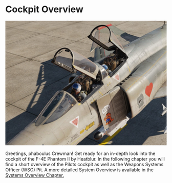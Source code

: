 # Cockpit Overview

![ext_cockpit](../img/ext_cockpits.jpg)

Greetings, phaboulus Crewman! Get ready for an in-depth look into the cockpit of the F-4E Phantom II
by Heatblur. In the following chapter you will find a short overview of the Pilots cockpit as well
as the Weapons Systems Officer (WSO) Pit. A more detailed System Overview is available in
the [Systems Overview Chapter.](../systems/overview.md)